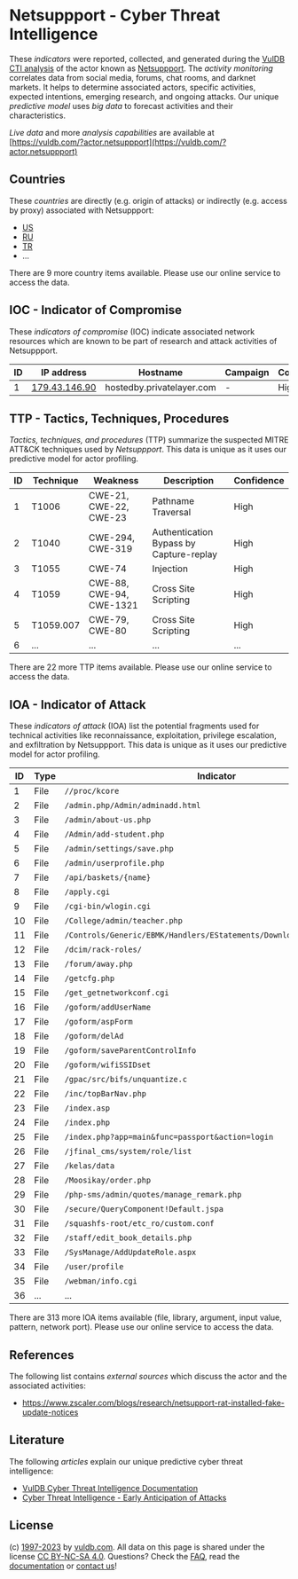 # Netsuppport - Cyber Threat Intelligence

These _indicators_ were reported, collected, and generated during the [VulDB CTI analysis](https://vuldb.com/?kb.cti) of the actor known as [Netsuppport](https://vuldb.com/?actor.netsuppport). The _activity monitoring_ correlates data from social media, forums, chat rooms, and darknet markets. It helps to determine associated actors, specific activities, expected intentions, emerging research, and ongoing attacks. Our unique _predictive model_ uses _big data_ to forecast activities and their characteristics.

_Live data_ and more _analysis capabilities_ are available at [https://vuldb.com/?actor.netsuppport](https://vuldb.com/?actor.netsuppport)

## Countries

These _countries_ are directly (e.g. origin of attacks) or indirectly (e.g. access by proxy) associated with Netsuppport:

* [US](https://vuldb.com/?country.us)
* [RU](https://vuldb.com/?country.ru)
* [TR](https://vuldb.com/?country.tr)
* ...

There are 9 more country items available. Please use our online service to access the data.

## IOC - Indicator of Compromise

These _indicators of compromise_ (IOC) indicate associated network resources which are known to be part of research and attack activities of Netsuppport.

ID | IP address | Hostname | Campaign | Confidence
-- | ---------- | -------- | -------- | ----------
1 | [179.43.146.90](https://vuldb.com/?ip.179.43.146.90) | hostedby.privatelayer.com | - | High

## TTP - Tactics, Techniques, Procedures

_Tactics, techniques, and procedures_ (TTP) summarize the suspected MITRE ATT&CK techniques used by _Netsuppport_. This data is unique as it uses our predictive model for actor profiling.

ID | Technique | Weakness | Description | Confidence
-- | --------- | -------- | ----------- | ----------
1 | T1006 | CWE-21, CWE-22, CWE-23 | Pathname Traversal | High
2 | T1040 | CWE-294, CWE-319 | Authentication Bypass by Capture-replay | High
3 | T1055 | CWE-74 | Injection | High
4 | T1059 | CWE-88, CWE-94, CWE-1321 | Cross Site Scripting | High
5 | T1059.007 | CWE-79, CWE-80 | Cross Site Scripting | High
6 | ... | ... | ... | ...

There are 22 more TTP items available. Please use our online service to access the data.

## IOA - Indicator of Attack

These _indicators of attack_ (IOA) list the potential fragments used for technical activities like reconnaissance, exploitation, privilege escalation, and exfiltration by Netsuppport. This data is unique as it uses our predictive model for actor profiling.

ID | Type | Indicator | Confidence
-- | ---- | --------- | ----------
1 | File | `//proc/kcore` | Medium
2 | File | `/admin.php/Admin/adminadd.html` | High
3 | File | `/admin/about-us.php` | High
4 | File | `/Admin/add-student.php` | High
5 | File | `/admin/settings/save.php` | High
6 | File | `/admin/userprofile.php` | High
7 | File | `/api/baskets/{name}` | High
8 | File | `/apply.cgi` | Medium
9 | File | `/cgi-bin/wlogin.cgi` | High
10 | File | `/College/admin/teacher.php` | High
11 | File | `/Controls/Generic/EBMK/Handlers/EStatements/DownloadEStatement.ashx` | High
12 | File | `/dcim/rack-roles/` | High
13 | File | `/forum/away.php` | High
14 | File | `/getcfg.php` | Medium
15 | File | `/get_getnetworkconf.cgi` | High
16 | File | `/goform/addUserName` | High
17 | File | `/goform/aspForm` | High
18 | File | `/goform/delAd` | High
19 | File | `/goform/saveParentControlInfo` | High
20 | File | `/goform/wifiSSIDset` | High
21 | File | `/gpac/src/bifs/unquantize.c` | High
22 | File | `/inc/topBarNav.php` | High
23 | File | `/index.asp` | Medium
24 | File | `/index.php` | Medium
25 | File | `/index.php?app=main&func=passport&action=login` | High
26 | File | `/jfinal_cms/system/role/list` | High
27 | File | `/kelas/data` | Medium
28 | File | `/Moosikay/order.php` | High
29 | File | `/php-sms/admin/quotes/manage_remark.php` | High
30 | File | `/secure/QueryComponent!Default.jspa` | High
31 | File | `/squashfs-root/etc_ro/custom.conf` | High
32 | File | `/staff/edit_book_details.php` | High
33 | File | `/SysManage/AddUpdateRole.aspx` | High
34 | File | `/user/profile` | High
35 | File | `/webman/info.cgi` | High
36 | ... | ... | ...

There are 313 more IOA items available (file, library, argument, input value, pattern, network port). Please use our online service to access the data.

## References

The following list contains _external sources_ which discuss the actor and the associated activities:

* https://www.zscaler.com/blogs/research/netsupport-rat-installed-fake-update-notices

## Literature

The following _articles_ explain our unique predictive cyber threat intelligence:

* [VulDB Cyber Threat Intelligence Documentation](https://vuldb.com/?kb.cti)
* [Cyber Threat Intelligence - Early Anticipation of Attacks](https://www.scip.ch/en/?labs.20201022)

## License

(c) [1997-2023](https://vuldb.com/?kb.changelog) by [vuldb.com](https://vuldb.com/?kb.about). All data on this page is shared under the license [CC BY-NC-SA 4.0](https://creativecommons.org/licenses/by-nc-sa/4.0/). Questions? Check the [FAQ](https://vuldb.com/?kb.faq), read the [documentation](https://vuldb.com/?kb) or [contact us](https://vuldb.com/?contact)!
